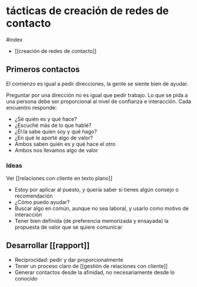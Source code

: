 # tácticas de creación de redes de contacto
#index 

- [[creación de redes de contacto]]


## Primeros contactos

El comienzo es igual a pedir direcciones, la gente se siente bien de ayudar.

Preguntar por una dirección no es igual que pedir trabajo. Lo que se pida a una persona debe ser proporcional al nivel de confianza e interacción. Cada encuentro responde:

- ¿Sé quién es y qué hace?
- ¿Escuché más de lo que hablé?
- ¿Él:la sabe quien soy y qué hago?
- ¿En qué le aporté algo de valor?
- Ambos saben quién es y qué hace el otro
- Ambos nos llevamos algo de valor

### Ideas
Ver [[relaciones con cliente en texto plano]]

- Estoy por aplicar al puesto, y quería saber si tienes algún consejo o recomendación
- ¿Cómo puedo ayudar?
- Buscar algo en común, aunque no sea laboral, y usarlo como motivo de interacción
- Tener bien definida (de preferencia memorizada y ensayada) la propuesta de valor que se quiere comunicar

## Desarrollar [[rapport]]

- Reciprocidad: pedir y dar proporcionalmente
- Tener un proceso claro de [[gestión de relaciones con cliente]]
- Generar contactos desde la afinidad, no necesariamente desde lo conocido

